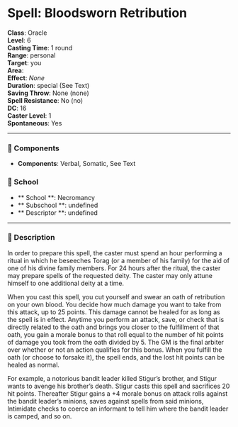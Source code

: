 
# Spell: Bloodsworn Retribution
**Class**: Oracle  
**Level**: 6  
**Casting Time**: 1 round  
**Range**: personal  
**Target**: you  
**Area**:   
**Effect**: _None_  
**Duration**: special (See Text)  
**Saving Throw**: None (none)  
**Spell Resistance**: No (no)  
**DC**: 16  
**Caster Level**: 1  
**Spontaneous**: Yes

---

### 🔮 Components
- **Components**: Verbal, Somatic, See Text

### 🏫 School
- ** School **: Necromancy
- ** Subschool **: undefined
- ** Descriptor **: undefined
---

### 📜 Description
In order to prepare this spell, the caster must spend an hour performing a ritual in which he beseeches Torag (or a member of his family) for the aid of one of his divine family members. For 24 hours after the ritual, the caster may prepare spells of the requested deity. The caster may only attune himself to one additional deity at a time.

When you cast this spell, you cut yourself and swear an oath of retribution on your own blood. You decide how much damage you want to take from this attack, up to 25 points. This damage cannot be healed for as long as the spell is in effect. Anytime you perform an attack, save, or check that is directly related to the oath and brings you closer to the fulfillment of that oath, you gain a morale bonus to that roll equal to the number of hit points of damage you took from the oath divided by 5. The GM is the final arbiter over whether or not an action qualifies for this bonus. When you fulfill the oath (or choose to forsake it), the spell ends, and the lost hit points can be healed as normal.

For example, a notorious bandit leader killed Stigur’s brother, and Stigur wants to avenge his brother’s death. Stigur casts this spell and sacrifices 20 hit points. Thereafter Stigur gains a +4 morale bonus on attack rolls against the bandit leader’s minions, saves against spells from said minions, Intimidate checks to coerce an informant to tell him where the bandit leader is camped, and so on.
